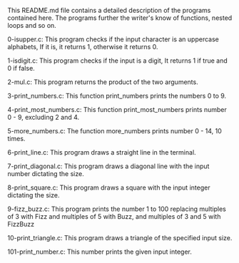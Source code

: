 This README.md file contains a detailed description of the programs contained here. The programs further the writer's know of functions, nested loops and so on.

  0-isupper.c: This program checks if the input character is an uppercase alphabets, If it is, it returns 1, otherwise it returns 0.

  1-isdigit.c: This program checks if the input is a digit, It returns 1 if true and 0 if false.

  2-mul.c: This program returns the product of the two arguments.

  3-print_numbers.c: This function print_numbers prints the numbers 0 to 9.

  4-print_most_numbers.c: This function print_most_numbers prints number 0 - 9, excluding 2 and 4.

  5-more_numbers.c: The function more_numbers prints number 0 - 14, 10 times.

  6-print_line.c: This program draws a straight line in the terminal.

  7-print_diagonal.c: This program draws a diagonal line with the input number dictating the size.

  8-print_square.c: This program draws a square with the input integer dictating the size.

  9-fizz_buzz.c: This program prints the number 1 to 100 replacing multiples of 3 with Fizz and multiples of 5 with Buzz, and multiples of 3 and 5 with FizzBuzz

  10-print_triangle.c: This program draws a triangle of the specified input size.

  101-print_number.c: This number prints the given input integer. 
